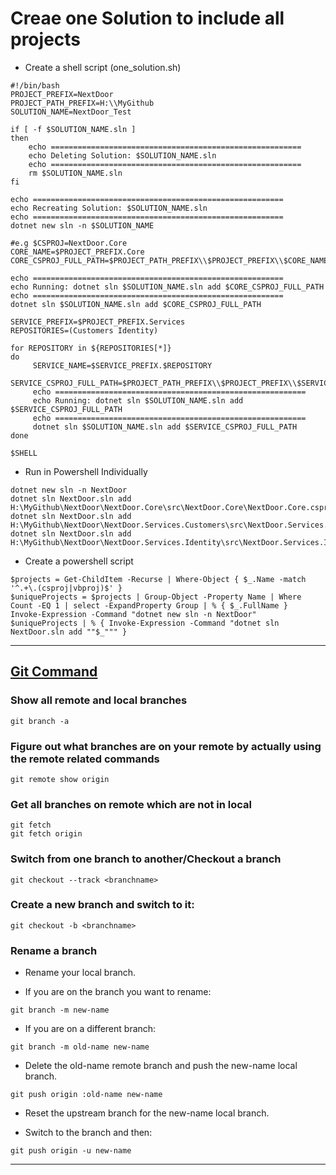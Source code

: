# Creae one Solution to include all projects
- Create a shell script (one_solution.sh)
```
#!/bin/bash
PROJECT_PREFIX=NextDoor
PROJECT_PATH_PREFIX=H:\\MyGithub
SOLUTION_NAME=NextDoor_Test

if [ -f $SOLUTION_NAME.sln ]
then 
	echo ========================================================
	echo Deleting Solution: $SOLUTION_NAME.sln
	echo ========================================================
    rm $SOLUTION_NAME.sln
fi

echo ========================================================
echo Recreating Solution: $SOLUTION_NAME.sln
echo ========================================================
dotnet new sln -n $SOLUTION_NAME

#e.g $CSPROJ=NextDoor.Core
CORE_NAME=$PROJECT_PREFIX.Core
CORE_CSPROJ_FULL_PATH=$PROJECT_PATH_PREFIX\\$PROJECT_PREFIX\\$CORE_NAME\\src\\$CORE_NAME\\$CORE_NAME.csproj

echo ========================================================
echo Running: dotnet sln $SOLUTION_NAME.sln add $CORE_CSPROJ_FULL_PATH
echo ========================================================
dotnet sln $SOLUTION_NAME.sln add $CORE_CSPROJ_FULL_PATH
	 
SERVICE_PREFIX=$PROJECT_PREFIX.Services
REPOSITORIES=(Customers Identity)

for REPOSITORY in ${REPOSITORIES[*]}
do
	 SERVICE_NAME=$SERVICE_PREFIX.$REPOSITORY
	 SERVICE_CSPROJ_FULL_PATH=$PROJECT_PATH_PREFIX\\$PROJECT_PREFIX\\$SERVICE_NAME\\src\\$SERVICE_NAME\\$SERVICE_NAME.csproj
	 echo ========================================================
	 echo Running: dotnet sln $SOLUTION_NAME.sln add $SERVICE_CSPROJ_FULL_PATH
	 echo ========================================================
	 dotnet sln $SOLUTION_NAME.sln add $SERVICE_CSPROJ_FULL_PATH
done

$SHELL
```
- Run in Powershell Individually
```
dotnet new sln -n NextDoor
dotnet sln NextDoor.sln add H:\MyGithub\NextDoor\NextDoor.Core\src\NextDoor.Core\NextDoor.Core.csproj
dotnet sln NextDoor.sln add H:\MyGithub\NextDoor\NextDoor.Services.Customers\src\NextDoor.Services.Customers\NextDoor.Services.Customers.csproj
dotnet sln NextDoor.sln add H:\MyGithub\NextDoor\NextDoor.Services.Identity\src\NextDoor.Services.Identity\NextDoor.Services.Identity.csproj
```
- Create a powershell script
```
$projects = Get-ChildItem -Recurse | Where-Object { $_.Name -match '^.+\.(csproj|vbproj)$' }
$uniqueProjects = $projects | Group-Object -Property Name | Where Count -EQ 1 | select -ExpandProperty Group | % { $_.FullName }
Invoke-Expression -Command "dotnet new sln -n NextDoor"
$uniqueProjects | % { Invoke-Expression -Command "dotnet sln NextDoor.sln add ""$_""" }
```
-------------------------------------------------------
## [Git Command](https://confluence.atlassian.com/bitbucketserver/basic-git-commands-776639767.html)
### Show all remote and local branches
```
git branch -a
```
### Figure out what branches are on your remote by actually using the remote related commands
```
git remote show origin
```
### Get all branches on remote which are not in local
```
git fetch
git fetch origin
```
### Switch from one branch to another/Checkout a branch
```
git checkout --track <branchname>
```
### Create a new branch and switch to it:
```
git checkout -b <branchname>
```
### Rename a branch
- Rename your local branch.

- If you are on the branch you want to rename:
```
git branch -m new-name
```
- If you are on a different branch:
```
git branch -m old-name new-name
```
- Delete the old-name remote branch and push the new-name local branch.
```
git push origin :old-name new-name
```
- Reset the upstream branch for the new-name local branch.

* Switch to the branch and then:
```
git push origin -u new-name
```
-------------------------------------------------------